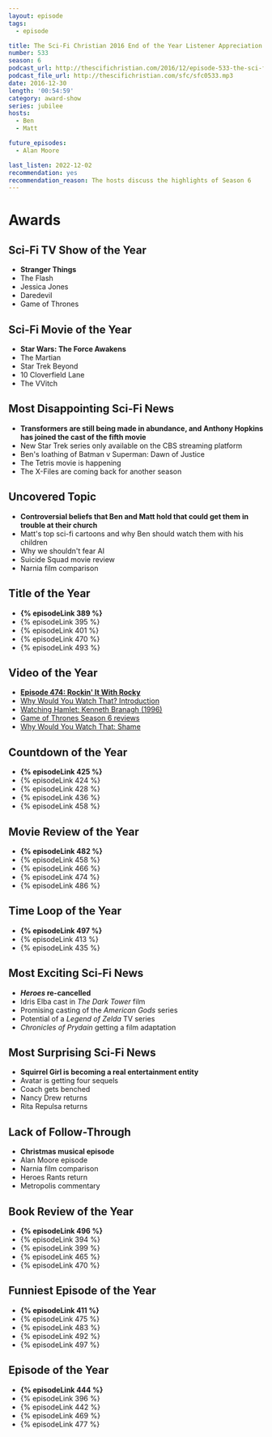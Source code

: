 ```yaml
---
layout: episode
tags:
  - episode

title: The Sci-Fi Christian 2016 End of the Year Listener Appreciation Jubilee
number: 533
season: 6
podcast_url: http://thescifichristian.com/2016/12/episode-533-the-sci-fi-christian-2016-end-of-the-year-listener-appreciation-jubilee/
podcast_file_url: http://thescifichristian.com/sfc/sfc0533.mp3
date: 2016-12-30
length: '00:54:59'
category: award-show
series: jubilee
hosts:
  - Ben
  - Matt

future_episodes:
  - Alan Moore

last_listen: 2022-12-02
recommendation: yes
recommendation_reason: The hosts discuss the highlights of Season 6
---
```


# Awards
## Sci-Fi TV Show of the Year
- **Stranger Things**
- The Flash
- Jessica Jones
- Daredevil
- Game of Thrones

## Sci-Fi Movie of the Year
- **Star Wars: The Force Awakens**
- The Martian
- Star Trek Beyond
- 10 Cloverfield Lane
- The VVitch

## Most Disappointing Sci-Fi News
- **Transformers are still being made in abundance, and Anthony Hopkins has joined the cast of the fifth movie**
- New Star Trek series only available on the CBS streaming platform
- Ben's loathing of Batman v Superman: Dawn of Justice
- The Tetris movie is happening
- The X-Files are coming back for another season

## Uncovered Topic
- **Controversial beliefs that Ben and Matt hold that could get them in trouble at their church**
- Matt's top sci-fi cartoons and why Ben should watch them with his children
- Why we shouldn't fear AI
- Suicide Squad movie review
- Narnia film comparison

## Title of the Year
- <b>{% episodeLink 389 %}</b>
- {% episodeLink 395 %}
- {% episodeLink 401 %}
- {% episodeLink 470 %}
- {% episodeLink 493 %}

## Video of the Year
- <b>[Episode 474: Rockin' It With Rocky](https://www.youtube.com/watch?v=-O0PcBJ3cqo)</b>
- [Why Would You Watch That? Introduction](https://www.youtube.com/watch?v=EOMx6KHa4VQ)
- [Watching Hamlet: Kenneth Branagh (1996)](https://www.youtube.com/watch?v=tzuJAm3sbF4)
- [Game of Thrones Season 6 reviews](https://www.youtube.com/watch?v=rW6PnVfwAOk)
- [Why Would You Watch That: Shame](https://www.youtube.com/watch?v=GYs7_6kjAlY)

## Countdown of the Year
- <b>{% episodeLink 425 %}</b>
- {% episodeLink 424 %}
- {% episodeLink 428 %}
- {% episodeLink 436 %}
- {% episodeLink 458 %}

## Movie Review of the Year
- <b>{% episodeLink 482 %}</b>
- {% episodeLink 458 %}
- {% episodeLink 466 %}
- {% episodeLink 474 %}
- {% episodeLink 486 %}

## Time Loop of the Year
- <b>{% episodeLink 497 %}</b>
- {% episodeLink 413 %}
- {% episodeLink 435 %}

## Most Exciting Sci-Fi News
- ***Heroes* re-cancelled**
- Idris Elba cast in *The Dark Tower* film
- Promising casting of the *American Gods* series
- Potential of a *Legend of Zelda* TV series
- *Chronicles of Prydain* getting a film adaptation

## Most Surprising Sci-Fi News
- **Squirrel Girl is becoming a real entertainment entity**
- Avatar is getting four sequels
- Coach gets benched
- Nancy Drew returns
- Rita Repulsa returns

## Lack of Follow-Through
- **Christmas musical episode**
- Alan Moore episode
- Narnia film comparison
- Heroes Rants return
- Metropolis commentary

## Book Review of the Year
- <b>{% episodeLink 496 %}</b>
- {% episodeLink 394 %}
- {% episodeLink 399 %}
- {% episodeLink 465 %}
- {% episodeLink 470 %}

## Funniest Episode of the Year
- <b>{% episodeLink 411 %}</b>
- {% episodeLink 475 %}
- {% episodeLink 483 %}
- {% episodeLink 492 %}
- {% episodeLink 497 %}

## Episode of the Year
- <b>{% episodeLink 444 %}</b>
- {% episodeLink 396 %}
- {% episodeLink 442 %}
- {% episodeLink 469 %}
- {% episodeLink 477 %}